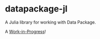 # datapackage-jl
A Julia library for working with Data Package.

A [Work-in-Progress](https://github.com/loleg/devlog)!
